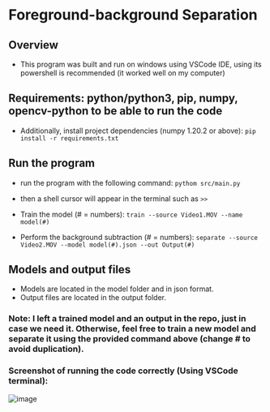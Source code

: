 # Foreground-background Separation

## Overview
- This program was built and run on windows using VSCode IDE, using its powershell is recommended (it worked well on my computer)

## Requirements: python/python3, pip, numpy, opencv-python to be able to run the code
- Additionally, install project dependencies (numpy 1.20.2 or above):
`pip install -r requirements.txt`

## Run the program
- run the program with the following command:
`pythom src/main.py`
- then a shell cursor will appear in the terminal such as `>>`

- Train the model (# = numbers):
`train --source Video1.MOV --name model(#)`

- Perform the background subtraction (# = numbers):
`separate --source Video2.MOV --model model(#).json --out Output(#)`

## Models and output files
- Models are located in the model folder and in json format.
- Output files are located in the output folder.

### Note: I left a trained model and an output in the repo, just in case we need it. Otherwise, feel free to train a new model and separate it using the provided command above (change # to avoid duplication). 
### Screenshot of running the code correctly (Using VSCode terminal):
![image](https://user-images.githubusercontent.com/44595772/207500586-8fc6f9c0-433a-46ea-928f-c3e74bbaa9a5.png)
